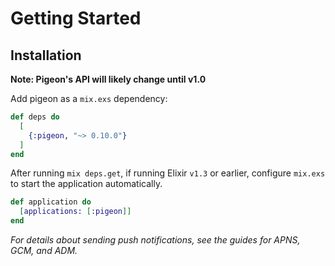 # Getting Started

## Installation
**Note: Pigeon's API will likely change until v1.0**

Add pigeon as a `mix.exs` dependency:
  ```elixir
  def deps do
    [
      {:pigeon, "~> 0.10.0"}
    ]
  end
  ```
  
After running `mix deps.get`, if running Elixir `v1.3` or earlier, configure `mix.exs`
to start the application automatically.
  ```elixir
  def application do
    [applications: [:pigeon]]
  end
  ```

*For details about sending push notifications, see the guides for APNS, GCM, and ADM.*
